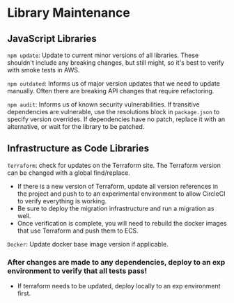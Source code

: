 # Library Maintenance

## JavaScript Libraries

`npm update`: Update to current minor versions of all libraries. These shouldn't include any breaking changes, but still might, so it's best to verify with smoke tests in AWS.

`npm outdated`: Informs us of major version updates that we need to update manually. Often there are breaking API changes that require refactoring.

`npm audit`: Informs us of known security vulnerabilities. If transitive dependencies are vulnerable, use the resolutions block in `package.json` to specify version overrides. 
If dependencies have no patch, replace it with an alternative, or wait for the library to be patched.

## Infrastructure as Code Libraries

`Terraform`: check for updates on the Terraform site. The Terraform version can be changed with a global find/replace.
  * If there is a new version of Terraform, update all version references in the project and push to to an experimental environment to allow CircleCI to verify everything is working. 
  * Be sure to deploy the migration infrastructure and run a migration as well.
  * Once verification is complete, you will need to rebuild the docker images that use Terraform and push them to ECS.

`Docker`: Update docker base image version if applicable.

### After changes are made to any dependencies, deploy to an exp environment to verify that all tests pass!
  * If terraform needs to be updated, deploy locally to an exp environment first. 
